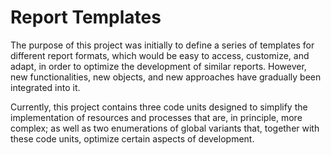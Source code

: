 # Report Templates

The purpose of this project was initially to define a series of templates for different report formats, which would be easy to access, customize, and adapt, in order to optimize the development of similar reports. However, new functionalities, new objects, and new approaches have gradually been integrated into it.

Currently, this project contains three code units designed to simplify the implementation of resources and processes that are, in principle, more complex; as well as two enumerations of global variants that, together with these code units, optimize certain aspects of development.